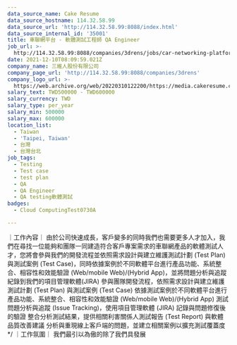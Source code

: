 ```yaml
---
data_source_name: Cake Resume
data_source_hostname: 114.32.58.99
data_source_url: 'http://114.32.58.99:8088/index.html'
data_source_internal_id: '35001'
title: 車聯網平台 - 軟體測試工程師 QA Engineer
job_url: >-
  http://114.32.58.99:8088/companies/3drens/jobs/car-networking-platform-qa-engineer
date: 2021-12-10T08:09:59.021Z
company_name: 三維人股份有限公司
company_page_url: 'http://114.32.58.99:8088/companies/3drens'
company_logo_url: >-
  https://web.archive.org/web/20220310122200/https://media.cakeresume.com/image/upload/s--GjbNxqLZ--/c_pad,fl_png8,h_200,w_200/v1586935769/g1ecahxyojewz5xdadrk.png
salary_text: TWD500000 - TWD600000
salary_currency: TWD
salary_type: per_year
salary_min: 500000
salary_max: 600000
location_list:
  - Taiwan
  - 'Taipei, Taiwan'
  - 台灣
  - 台灣台北
job_tags:
  - Testing
  - Test case
  - test plan
  - QA
  - QA Engineer
  - QA testing軟體測試
badges:
  - Cloud ComputingTest0730A

---
```


｜工作內容｜ 由於公司快速成長，客戶變多的同時我們也需要更多人才加入，我們在尋找一位能夠和團隊一同建造符合客戶專案需求的車聯網產品的軟體測試人才，您將會參與我們的開發流程並依照需求設計與建立維護測試計劃 (Test Plan) 與測試案例 (Test Case)，同時依據案例於不同軟體平台進行產品功能、系統整合、相容性和效能驗證 (Web/mobile Web)/(Hybrid App)，並將問題分析與追蹤紀錄到我們的項目管理軟體(JIRA) 參與團隊開發流程，依照需求設計與建立維護測試計劃 (Test Plan) 與測試案例 (Test Case) 依據測試案例於不同軟體平台進行產品功能、系統整合、相容性和效能驗證 (Web/mobile Web)/(Hybrid App) 測試問題分析與追蹤 (Issue Tracking)，使用項目管理軟體 (JIRA) 記錄與問題修復後的驗證 整合分析測試結果，提供相關利害關係人測試報告 (Test Report) 與軟體品質改善建議 分析與重現線上客戶端的問題，並建立相關案例以擴充測試覆蓋度 */ ｜工作氛圍｜ 我們最引以為傲的除了我們具發展